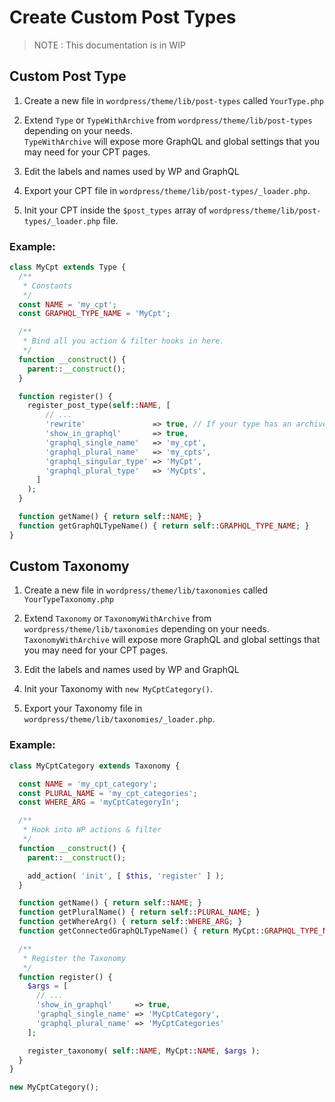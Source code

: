 # Create Custom Post Types

> NOTE : This documentation is in WIP

## Custom Post Type

1. Create a new file in `wordpress/theme/lib/post-types` called `YourType.php`

2. Extend `Type` or `TypeWithArchive` from `wordpress/theme/lib/post-types` depending on your needs.<br />`TypeWithArchive` will expose more GraphQL and global settings that you may need for your CPT pages.

3. Edit the labels and names used by WP and GraphQL

4. Export your CPT file in `wordpress/theme/lib/post-types/_loader.php`.

5. Init your CPT inside the `$post_types` array of `wordpress/theme/lib/post-types/_loader.php` file.

### Example:

```php
class MyCpt extends Type {
  /**
   * Constants
   */
  const NAME = 'my_cpt';
  const GRAPHQL_TYPE_NAME = 'MyCpt';

  /**
   * Bind all you action & filter hooks in here.
   */
  function __construct() {
    parent::__construct();
  }

  function register() {
    register_post_type(self::NAME, [
        // ...
        'rewrite'               => true, // If your type has an archive
        'show_in_graphql'       => true,
        'graphql_single_name'   => 'my_cpt',
        'graphql_plural_name'   => 'my_cpts',
        'graphql_singular_type' => 'MyCpt',
        'graphql_plural_type'   => 'MyCpts',
      ]
    );
  }

  function getName() { return self::NAME; }
  function getGraphQLTypeName() { return self::GRAPHQL_TYPE_NAME; }
}
```

## Custom Taxonomy

1. Create a new file in `wordpress/theme/lib/taxonomies` called `YourTypeTaxonomy.php`

2. Extend `Taxonomy` or `TaxonomyWithArchive` from `wordpress/theme/lib/taxonomies` depending on your needs.<br />`TaxonomyWithArchive` will expose more GraphQL and global settings that you may need for your CPT pages.

3. Edit the labels and names used by WP and GraphQL

4. Init your Taxonomy with `new MyCptCategory()`.

5. Export your Taxonomy file in `wordpress/theme/lib/taxonomies/_loader.php`.

### Example:

```php
class MyCptCategory extends Taxonomy {

  const NAME = 'my_cpt_category';
  const PLURAL_NAME = 'my_cpt_categories';
  const WHERE_ARG = 'myCptCategoryIn';

  /**
   * Hook into WP actions & filter
   */
  function __construct() {
    parent::__construct();

    add_action( 'init', [ $this, 'register' ] );
  }

  function getName() { return self::NAME; }
  function getPluralName() { return self::PLURAL_NAME; }
  function getWhereArg() { return self::WHERE_ARG; }
  function getConnectedGraphQLTypeName() { return MyCpt::GRAPHQL_TYPE_NAME; }

  /**
   * Register the Taxonomy
   */
  function register() {
    $args = [
      // ...
      'show_in_graphql'     => true,
      'graphql_single_name' => 'MyCptCategory',
      'graphql_plural_name' => 'MyCptCategories'
    ];

    register_taxonomy( self::NAME, MyCpt::NAME, $args );
  }
}

new MyCptCategory();


```
